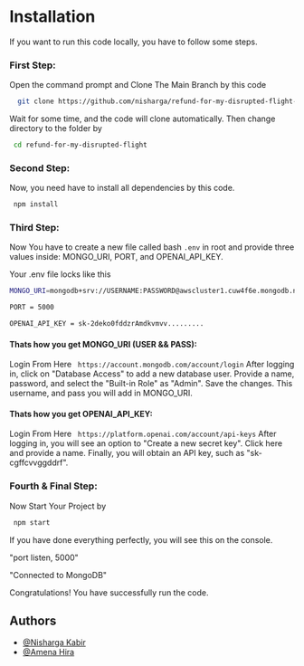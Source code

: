 # Installation

If you want to run this code locally, you have to follow some steps.

### First Step:

Open the command prompt and Clone The Main Branch by this code

```bash
  git clone https://github.com/nisharga/refund-for-my-disrupted-flight-backend.git
```

Wait for some time, and the code will clone automatically. Then change directory to the folder by

```bash
 cd refund-for-my-disrupted-flight
```

### Second Step:

Now, you need have to install all dependencies by this code.

```bash
 npm install
```

### Third Step:

Now You have to create a new file called bash `.env` in root and provide three values inside: MONGO_URI, PORT, and OPENAI_API_KEY.

Your .env file locks like this

```bash
MONGO_URI=mongodb+srv://USERNAME:PASSWORD@awscluster1.cuw4f6e.mongodb.net/refund-disrupted-flight?retryWrites=true&w=majority

PORT = 5000

OPENAI_API_KEY = sk-2deko0fddzrAmdkvmvv.........

```

#### Thats how you get MONGO_URI (USER && PASS):

Login From Here ` https://account.mongodb.com/account/login` After logging in, click on "Database Access" to add a new database user. Provide a name, password, and select the "Built-in Role" as "Admin". Save the changes.
This username, and pass you will add in MONGO_URI.

#### Thats how you get OPENAI_API_KEY:

Login From Here ` https://platform.openai.com/account/api-keys` After logging in, you will see an option to "Create a new secret key". Click here and provide a name. Finally, you will obtain an API key, such as "sk-cgffcvvggddrf".

### Fourth & Final Step:

Now Start Your Project by

```bash
 npm start
```

If you have done everything perfectly, you will see this on the console.

"port listen, 5000"

"Connected to MongoDB"

Congratulations! You have successfully run the code.

## Authors

- [@Nisharga Kabir](https://github.com/nisharga)
- [@Amena Hira](https://github.com/amena-hira)
